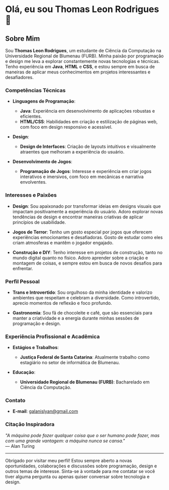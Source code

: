# Olá, eu sou Thomas Leon Rodrigues 👋

## Sobre Mim

Sou **Thomas Leon Rodrigues**, um estudante de Ciência da Computação na Universidade Regional de Blumenau (FURB). Minha paixão por programação e design me leva a explorar constantemente novas tecnologias e técnicas. Tenho experiência em **Java**, **HTML** e **CSS**, e estou sempre em busca de maneiras de aplicar meus conhecimentos em projetos interessantes e desafiadores.

### Competências Técnicas

- **Linguagens de Programação**: 
  - **Java**: Experiência em desenvolvimento de aplicações robustas e eficientes.
  - **HTML/CSS**: Habilidades em criação e estilização de páginas web, com foco em design responsivo e acessível.

- **Design**:
  - **Design de Interfaces**: Criação de layouts intuitivos e visualmente atraentes que melhoram a experiência do usuário.

- **Desenvolvimento de Jogos**:
  - **Programação de Jogos**: Interesse e experiência em criar jogos interativos e imersivos, com foco em mecânicas e narrativa envolventes.

### Interesses e Paixões

- **Design**: Sou apaixonado por transformar ideias em designs visuais que impactam positivamente a experiência do usuário. Adoro explorar novas tendências de design e encontrar maneiras criativas de aplicar princípios de usabilidade.

- **Jogos de Terror**: Tenho um gosto especial por jogos que oferecem experiências emocionantes e desafiadoras. Gosto de estudar como eles criam atmosferas e mantêm o jogador engajado.

- **Construção e DIY**: Tenho interesse em projetos de construção, tanto no mundo digital quanto no físico. Adoro aprender sobre a criação e montagem de coisas, e sempre estou em busca de novos desafios para enfrentar.

### Perfil Pessoal

- **Trans e Introvertido**: Sou orgulhoso da minha identidade e valorizo ambientes que respeitam e celebram a diversidade. Como introvertido, aprecio momentos de reflexão e foco profundo.

- **Gastronomia**: Sou fã de chocoleite e café, que são essenciais para manter a criatividade e a energia durante minhas sessões de programação e design.

### Experiência Profissional e Acadêmica

- **Estágios e Trabalhos**:
  - **Justiça Federal de Santa Catarina**: Atualmente trabalho como estagiário no setor de informática de Blumenau.

- **Educação**:
  - **Universidade Regional de Blumenau (FURB)**: Bacharelado em Ciência da Computação. 

### Contato
- **E-mail**: galanislyan@gmail.com

### Citação Inspiradora

_"A máquina pode fazer qualquer coisa que o ser humano pode fazer, mas com uma grande vantagem: a máquina nunca se cansa."_  
— Alan Turing

---

Obrigado por visitar meu perfil! Estou sempre aberto a novas oportunidades, colaborações e discussões sobre programação, design e outros temas de interesse. Sinta-se à vontade para me contatar se você tiver alguma pergunta ou apenas quiser conversar sobre tecnologia e design.
